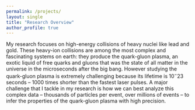 ```yaml
---
permalink: /projects/
layout: single
title: "Research Overview"
author_profile: true
---
```


My research focuses on high-energy collisions of heavy nuclei like lead and gold. These heavy-ion collisions are among the most complex and fascinating systems on earth: they produce the quark-gluon plasma, an exotic liquid of free quarks and gluons that was the state of all matter in the universe in the microseconds after the big bang. However studying the quark-gluon plasma is extremely challenging because its lifetime is $10^-23$ seconds – $1000$ times shorter than the fastest laser pulses. A major challenge that I tackle in my research is how we can best analyze this complex data – thousands of particles per event, over millions of events – to infer the properties of the quark-gluon plasma with high precision.
